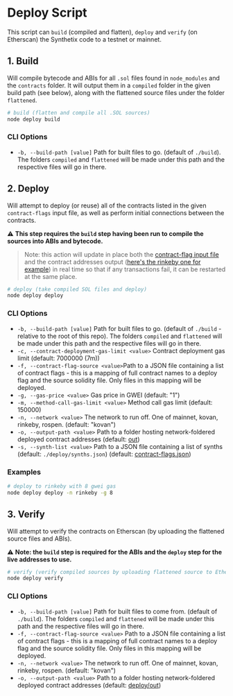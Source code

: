 # Deploy Script

This script can `build` (compiled and flatten), `deploy` and `verify` (on Etherscan) the Synthetix code to a testnet or mainnet.

## 1. Build

Will compile bytecode and ABIs for all `.sol` files found in `node_modules` and the `contracts` folder. It will output them in a `compiled` folder in the given build path (see below), along with the flattened source files under the folder `flattened`.

```bash
# build (flatten and compile all .SOL sources)
node deploy build
```

### CLI Options

- `-b, --build-path [value]` Path for built files to go. (default of `./build`). The folders `compiled` and `flattened` will be made under this path and the respective files will go in there.

## 2. Deploy

Will attempt to deploy (or reuse) all of the contracts listed in the given `contract-flags` input file, as well as perform initial connections between the contracts.

:warning: **This step requires the `build` step having been run to compile the sources into ABIs and bytecode.**

> Note: this action will update in place both the [contract-flag input file](contract-flags.json) and the contract addresses output ([here's the rinkeby one for example](out/rinkeby/contracts.json)) in real time so that if any transactions fail, it can be restarted at the same place.

```bash
# deploy (take compiled SOL files and deploy)
node deploy deploy
```

### CLI Options

- `-b, --build-path [value]` Path for built files to go. (default of `./build` - relative to the root of this repo). The folders `compiled` and `flattened` will be made under this path and the respective files will go in there.
- `-c, --contract-deployment-gas-limit <value>` Contract deployment gas limit (default: 7000000 (7m))
- `-f, --contract-flag-source <value>`Path to a JSON file containing a list of contract flags - this is a mapping of full contract names to a deploy flag and the source solidity file. Only files in this mapping will be deployed.
- `-g, --gas-price <value>` Gas price in GWEI (default: "1")
- `-m, --method-call-gas-limit <value>` Method call gas limit (default: 150000)
- `-n, --network <value>` The network to run off. One of mainnet, kovan, rinkeby, rospen. (default: "kovan")
- `-o, --output-path <value>` Path to a folder hosting network-foldered deployed contract addresses (default: [out](out))
- `-s, --synth-list <value>` Path to a JSON file containing a list of synths (default: `./deploy/synths.json`)
  (default: [contract-flags.json](contract-flags.json))

### Examples

```bash
# deploy to rinkeby with 8 gwei gas
node deploy deploy -n rinkeby -g 8
```

## 3. Verify

Will attempt to verify the contracts on Etherscan (by uploading the flattened source files and ABIs).

:warning: **Note: the `build` step is required for the ABIs and the `deploy` step for the live addresses to use.**

```bash
# verify (verify compiled sources by uploading flattened source to Etherscan via their API)
node deploy verify
```

### CLI Options

- `-b, --build-path [value]` Path for built files to come from. (default of `./build`). The folders `compiled` and `flattened` will be made under this path and the respective files will go in there.
- `-f, --contract-flag-source <value>` Path to a JSON file containing a list of contract flags - this is a mapping of full contract names to a deploy flag and the source solidity file. Only files in this mapping will be deployed.
- `-n, --network <value>` The network to run off. One of mainnet, kovan, rinkeby, rospen. (default: "kovan")
- `-o, --output-path <value>` Path to a folder hosting network-foldered deployed contract addresses (default: [deploy/out](deploy/out))
